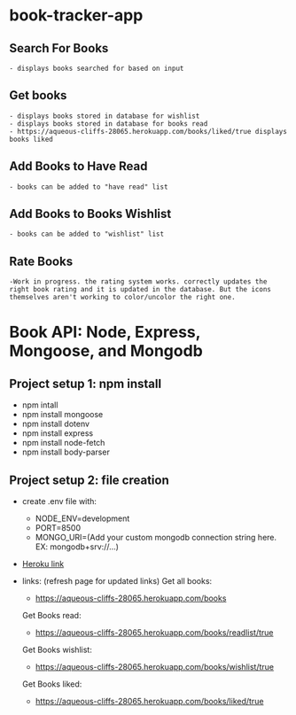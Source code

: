 # book-tracker-app

## Search For Books
    - displays books searched for based on input
## Get books
    - displays books stored in database for wishlist
    - displays books stored in database for books read
    - https://aqueous-cliffs-28065.herokuapp.com/books/liked/true displays books liked

## Add Books to Have Read
    - books can be added to "have read" list

## Add Books to Books Wishlist
    - books can be added to "wishlist" list

## Rate Books
    -Work in progress. the rating system works. correctly updates the right book rating and it is updated in the database. But the icons themselves aren't working to color/uncolor the right one.


# Book API: Node, Express, Mongoose, and Mongodb
## Project setup 1: npm install
- npm intall
- npm install mongoose
- npm install dotenv
- npm install express
- npm install node-fetch
- npm install body-parser

## Project setup 2: file creation
- create .env file with:
    * NODE_ENV=development
    * PORT=8500
    * MONGO_URI=(Add your custom mongodb connection string here. EX: mongodb+srv://...)

- [Heroku link](https://aqueous-cliffs-28065.herokuapp.com/)
- links: (refresh page for updated links)
    Get all books:
    - https://aqueous-cliffs-28065.herokuapp.com/books

    Get Books read:
    - https://aqueous-cliffs-28065.herokuapp.com/books/readlist/true

    Get Books wishlist:
    - https://aqueous-cliffs-28065.herokuapp.com/books/wishlist/true

    Get Books liked:
    - https://aqueous-cliffs-28065.herokuapp.com/books/liked/true